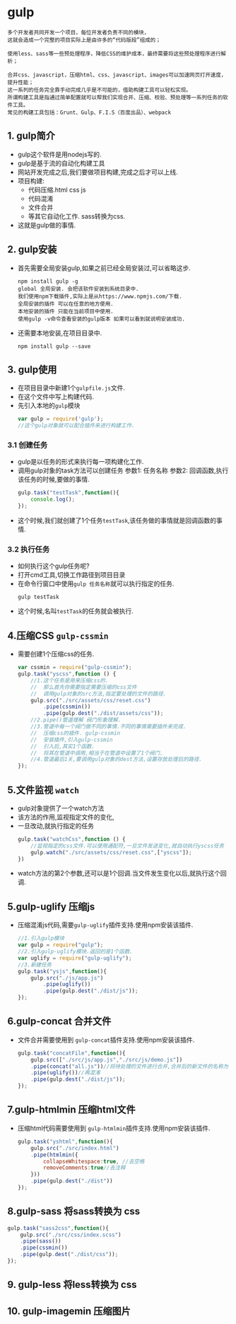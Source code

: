 # gulp
```
多个开发者共同开发一个项目，每位开发者负责不同的模块，
这就会造成一个完整的项目实际上是由许多的“代码版段”组成的；

使用less、sass等一些预处理程序，降低CSS的维护成本，最终需要将这些预处理程序进行解析；

合并css、javascript，压缩html、css、javascript、images可以加速网页打开速度，提升性能；
这一系列的任务完全靠手动完成几乎是不可能的，借助构建工具可以轻松实现。
所谓构建工具是指通过简单配置就可以帮我们实现合并、压缩、校验、预处理等一系列任务的软件工具。
常见的构建工具包括：Grunt、Gulp、F.I.S（百度出品）、webpack
```
## 1. gulp简介
* gulp这个软件是用nodejs写的.
* gulp是基于流的自动化构建工具
* 网站开发完成之后,我们要做项目构建,完成之后才可以上线.
* 项目构建:
    * 代码压缩.html css js
    * 代码混淆
    * 文件合并
    * 等其它自动化工作. sass转换为css.
* 这就是gulp做的事情.

## 2. gulp安装
* 首先需要全局安装gulp,如果之前已经全局安装过,可以省略这步.
    ```
    npm install gulp -g 
    global 全局安装. 会把该软件安装到系统目录中.
    我们使用npm下载插件,实际上是从https://www.npmjs.com/下载.
    全局安装的插件 可以在任意的地方使用.
    本地安装的插件 只能在当前项目中使用.
    使用gulp -v命令查看安装的gulp版本 如果可以看到就说明安装成功.
    ```
*  还需要本地安装,在项目目录中.
    ```
    npm install gulp --save
    ```

## 3. gulp使用
* 在项目目录中新建1个`gulpfile.js`文件.
* 在这个文件中写上构建代码.
* 先引入本地的`gulp`模块
    ```js
    var gulp = require('gulp');
    //这个gulp对象就可以配合插件来进行构建工作.
    ```
### 3.1 创建任务
* gulp是以任务的形式来执行每一项构建化工作.
* 调用gulp对象的task方法可以创建任务
    参数1: 任务名称
    参数2: 回调函数,执行该任务的时候,要做的事情.
    ```js
    gulp.task("testTask",function(){
        console.log();
    });
    ```
* 这个时候,我们就创建了1个任务`testTask`,该任务做的事情就是回调函数的事情.

### 3.2 执行任务
* 如何执行这个gulp任务呢?
* 打开cmd工具,切换工作路径到项目目录
* 在命令行窗口中使用`gulp 任务名称`就可以执行指定的任务.
    ```
    gulp testTask
    ```
* 这个时候,名叫`testTask`的任务就会被执行.

## 4.压缩CSS `gulp-cssmin`
* 需要创建1个压缩css的任务.
    ```js
    var cssmin = require("gulp-cssmin");
    gulp.task("yscss",function () {
        //1.这个任务是用来压缩css的.
        //  那么首先你需要指定需要压缩的css文件
        //  调用gulp对象的src方法,指定要处理的文件的路径.
        gulp.src("./src/assets/css/reset.css")
            .pipe(cssmin())
            .pipe(gulp.dest("./dist/assets/css"));
        //2.pipe()管道理解 阀门形象理解.
        //3.管道中每一个阀门做不同的事情.不同的事情需要插件来完成.
        //  压缩css的插件. gulp-cssmin
        //  安装插件,引入gulp-cssmin
        //  引入后,其实1个函数.
        //  将其在管道中调用,相当于在管道中设置了1个阀门.
        //4.管道最后1关,要调用gulp对象的dest方法,设置存放处理后的路径.
    }); 
    ```

## 5.文件监视 `watch`
* gulp对象提供了一个watch方法
* 该方法的作用,监视指定文件的变化,
* 一旦改动,就执行指定的任务
    ```js
    gulp.task("watchCss",function () {
        //监视指定的css文件.可以使用通配符,一旦文件发送变化,就自动执行yscss任务
        gulp.watch("./src/assets/css/reset.css",["yscss"]);
    })
    ```
* watch方法的第2个参数,还可以是1个回调.当文件发生变化以后,就执行这个回调.


## 5.gulp-uglify 压缩js
* 压缩混淆js代码,需要`gulp-uglify`插件支持.使用npm安装该插件.
    ```js
    //1.引入gulp模块
    var gulp = require("gulp");
    //2.引入gulp-uglify模块.返回的是1个函数.
    var uglify = require("gulp-uglify");
    //3.新建任务
    gulp.task("ysjs",function(){
        gulp.src("./js/app.js")
            .pipe(uglify())
            .pipe(gulp.dest("./dist/js"));
    });
    ```
## 6.gulp-concat 合并文件
* 文件合并需要使用到 `gulp-concat`插件支持.使用npm安装该插件.
    ```js
    gulp.task("concatFile",function(){
        gulp.src(["./src/js/app.js","./src/js/demo.js"])
        .pipe(concat("all.js"))//将待处理的文件进行合并,合并后的新文件的名称为 all.js
        .pipe(uglify())//再混淆
        .pipe(gulp.dest("./dist/js"));
    });
    ```

## 7.gulp-htmlmin 压缩html文件
* 压缩html代码需要使用到 `gulp-htmlmin`插件支持.使用npm安装该插件.
    ```js
    gulp.task("yshtml",function(){
        gulp.src("./src/index.html")
        .pipe(htmlmin({
            collapseWhitespace:true, //去空格
            removeComments:true//去注释
        }))
        .pipe(gulp.dest("./dist"))
    });
    ```

## 8.gulp-sass 将sass转换为 css
```javascript
gulp.task("sass2css",function(){
    gulp.src("./src/css/index.scss")
    .pipe(sass())
    .pipe(cssmin())
    .pipe(gulp.dest("./dist/css"));
});
```

## 9. gulp-less 将less转换为 css

## 10. gulp-imagemin 压缩图片 







